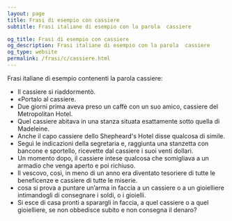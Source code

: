 ```yaml
---
layout: page
title: Frasi di esempio con cassiere 
subtitle: Frasi italiane di esempio con la parola  cassiere

og_title: Frasi di esempio con cassiere 
og_description: Frasi italiane di esempio con la parola  cassiere
og_type: website
permalink: /frasi/c/cassiere.html
---
```


Frasi italiane di esempio contenenti la parola cassiere:


- Il cassiere si riaddormentò.
- «Portalo al cassiere.
- Due giorni prima aveva preso un caffè con un suo amico, cassiere del Metropolitan Hotel.
- Quel cassiere abitava in una stanza situata esattamente sotto quella di Madeleine.
- Anche il capo cassiere dello Shepheard's Hotel disse qualcosa di simile.
- Seguì le indicazioni della segretaria e, raggiunta una stanzetta con bancone e sportello, ricevette dal cassiere i suoi venti dollari.
- Un momento dopo, il cassiere intese qualcosa che somigliava a un armadio che venga aperto e poi richiuso.
- Il vescovo, così, in meno di un anno era diventato tesoriere di tutte le beneficenze e cassiere di tutte le miserie.
- cosa si prova a puntare un’arma in faccia a un cassiere o a un gioielliere intimandogli di consegnare i soldi, o i gioielli.
- Si esce di casa pronti a sparargli in faccia, a quel cassiere o a quel gioielliere, se non obbedisce subito e non consegna il denaro?

